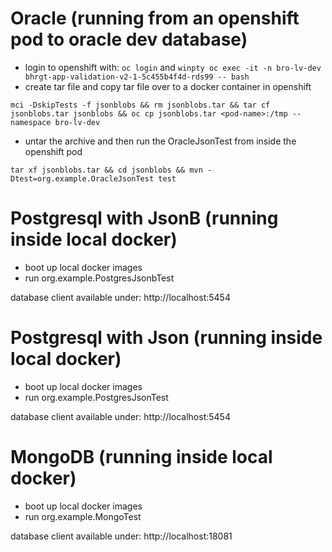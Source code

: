 
# Oracle (running from an openshift pod to oracle dev database)
* login to openshift with: `oc login` and `winpty oc exec -it -n bro-lv-dev bhrgt-app-validation-v2-1-5c455b4f4d-rds99 -- bash`
* create tar file and copy tar file over to a docker container in openshift

`mci -DskipTests -f jsonblobs && rm jsonblobs.tar && tar cf jsonblobs.tar jsonblobs && oc cp jsonblobs.tar <pod-name>:/tmp --namespace bro-lv-dev`
* untar the archive and then run the OracleJsonTest from inside the openshift pod

`tar xf jsonblobs.tar && cd jsonblobs && mvn -Dtest=org.example.OracleJsonTest test`

# Postgresql with JsonB (running inside local docker)
* boot up local docker images
* run org.example.PostgresJsonbTest

database client available under: http://localhost:5454

# Postgresql with Json (running inside local docker)
* boot up local docker images
* run org.example.PostgresJsonTest

database client available under: http://localhost:5454

# MongoDB (running inside local docker)
* boot up local docker images
* run org.example.MongoTest

database client available under: http://localhost:18081